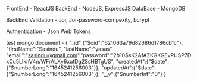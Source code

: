 FrontEnd - ReactJS
BackEnd - NodeJS, ExpressJS
DataBase - MongoDB

BackEnd Validation - Joi, Joi-password-compexity, bcrypt

Authentication - Json Web Tokens

test mongo document - 
{
    "_id":{"$oid":"621063a79d82686d1786cb1c"},
    "firstName":"Sasindu",
    "lastName":"yasas",
    "email":"sasindu@gmail.com","password":"$2b$10$sK2AfAZKGKGEvRUSP7DxCu5LIknV4n/WFrALXy6xutDg2SsHBTgUS",
    "createdAt":{"$date":{"$numberLong":"1645241256003"}},
    "updatedAt":{"$date":{"$numberLong":"1645241256003"}},
    "__v":{"$numberInt":"0"}
}